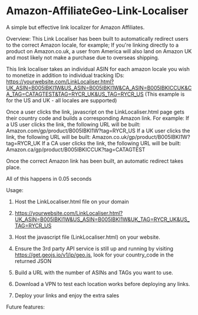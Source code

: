 # Amazon-AffiliateGeo-Link-Localiser
A simple but effective link localizer for Amazon Affiliates.

Overview: This Link Localiser has been built to automatically redirect users to the correct Amazon locale, for example; If you're linking directly to a product on Amazon.co.uk, a user from America will also land on Amazon UK and most likely not make a purchase due to overseas shipping. 

This link localiser takes an individual ASIN for each amazon locale you wish to monetize in addition to individual tracking IDs:
https://yourwebsite.com/LinkLocaliser.html?UK_ASIN=B005IBKI1W&US_ASIN=B005IBKI1W&CA_ASIN=B005IBKICCUK&CA_TAG=CATAGTEST&TAG=RYCR_UK&US_TAG=RYCR_US  (This example is for the US and UK - all locales are supported)

Once a user clicks the link, javascript on the LinkLocaliser.html page gets their country code and builds a corresponding Amazon link. For example:
If a US user clicks the link, the following URL will be built: Amazon.com/gp/product/B005IBKI1W?tag=RYCR_US
If a UK user clicks the link, the following URL will be built: Amazon.co.uk/gp/product/B005IBKI1W?tag=RYCR_UK
If a CA user clicks the link, the following URL will be built: Amazon.ca/gp/product/B005IBKICCUK?tag=CATAGTEST

Once the correct Amazon link has been built, an automatic redirect takes place.

All of this happens in 0.05 seconds

Usage:   

  1) Host the LinkLocaliser.html file on your domain
  2) https://yourwebsite.com/LinkLocaliser.html?UK_ASIN=B005IBKI1W&US_ASIN=B005IBKI1W&UK_TAG=RYCR_UK&US_TAG=RYCR_US

  1) Host the javascript file (LinkLocaliser.html) on your website.
  2) Ensure the 3rd party API service is still up and running by visiting https://get.geojs.io/v1/ip/geo.js, look for your country_code in the returned JSON
  3) Build a URL with the number of ASINs and TAGs you want to use.
  4) Download a VPN to test each location works before deploying any links.
  5) Deploy your links and enjoy the extra sales

Future features:
